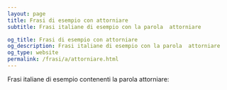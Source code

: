 ```yaml
---
layout: page
title: Frasi di esempio con attorniare 
subtitle: Frasi italiane di esempio con la parola  attorniare

og_title: Frasi di esempio con attorniare 
og_description: Frasi italiane di esempio con la parola  attorniare
og_type: website
permalink: /frasi/a/attorniare.html
---
```


Frasi italiane di esempio contenenti la parola attorniare:


